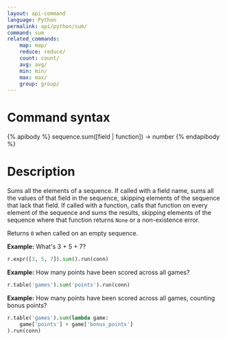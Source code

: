 ```yaml
---
layout: api-command
language: Python
permalink: api/python/sum/
command: sum
related_commands:
    map: map/
    reduce: reduce/
    count: count/
    avg: avg/
    min: min/
    max: max/
    group: group/
---
```


# Command syntax #

{% apibody %}
sequence.sum([field | function]) &rarr; number
{% endapibody %}

# Description #

Sums all the elements of a sequence.  If called with a field name,
sums all the values of that field in the sequence, skipping elements
of the sequence that lack that field.  If called with a function,
calls that function on every element of the sequence and sums the
results, skipping elements of the sequence where that function returns
`None` or a non-existence error.

Returns `0` when called on an empty sequence.

__Example:__ What's 3 + 5 + 7?

```py
r.expr([3, 5, 7]).sum().run(conn)
```

__Example:__ How many points have been scored across all games?

```py
r.table('games').sum('points').run(conn)
```

__Example:__ How many points have been scored across all games,
counting bonus points?

```py
r.table('games').sum(lambda game:
    game['points'] + game['bonus_points']
).run(conn)
```
